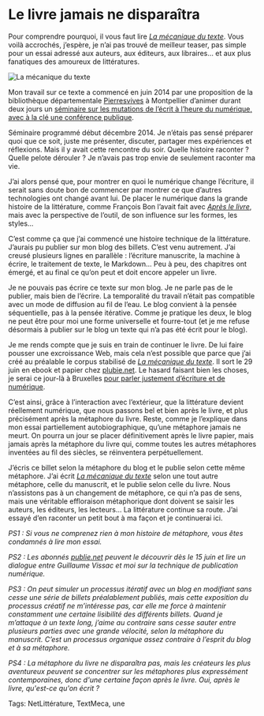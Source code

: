 # Le livre jamais ne disparaîtra

Pour comprendre pourquoi, il vous faut lire [*La mécanique du texte*](/la-mecanique-du-texte/). Vous voilà accrochés, j’espère, je n’ai pas trouvé de meilleur teaser, pas simple pour un essai adressé aux auteurs, aux éditeurs, aux libraires… et aux plus fanatiques des amoureux de littératures.

![La mécanique du texte](https://tcrouzet.com/images_tc/2015/06/textmeca.jpg)

Mon travail sur ce texte a commencé en juin 2014 par une proposition de la bibliothèque départementale [Pierresvives](http://pierresvives.herault.fr/) à Montpellier d’animer durant deux jours un [séminaire sur les mutations de l’écrit à l’heure du numérique, avec à la clé une conférence publique](/2014/11/30/ecriture-numerique-et-mutation-de-lecrit/).

Séminaire programmé début décembre 2014. Je n’étais pas sensé préparer quoi que ce soit, juste me présenter, discuter, partager mes expériences et réflexions. Mais il y avait cette rencontre du soir. Quelle histoire raconter ? Quelle pelote dérouler ? Je n’avais pas trop envie de seulement raconter ma vie.

J’ai alors pensé que, pour montrer en quoi le numérique change l’écriture, il serait sans doute bon de commencer par montrer ce que d’autres technologies ont changé avant lui. De placer le numérique dans la grande histoire de la littérature, comme François Bon l’avait fait avec [*Après le livre*](http://www.tierslivre.net/spip/spip.php?rubrique63), mais avec la perspective de l’outil, de son influence sur les formes, les styles…

C’est comme ça que j’ai commencé une histoire technique de la littérature. J’aurais pu publier sur mon blog des billets. C’est venu autrement. J’ai creusé plusieurs lignes en parallèle : l’écriture manuscrite, la machine à écrire, le traitement de texte, le Markdown… Peu à peu, des chapitres ont émergé, et au final ce qu’on peut et doit encore appeler un livre.

Je ne pouvais pas écrire ce texte sur mon blog. Je ne parle pas de le publier, mais bien de l’écrire. La temporalité du travail n’était pas compatible avec un mode de diffusion au fil de l’eau. Le blog convient à la pensée séquentielle, pas à la pensée itérative. Comme je pratique les deux, le blog ne peut être pour moi une forme universelle et fourre-tout (et je me refuse désormais à publier sur le blog un texte qui n’a pas été écrit pour le blog).

Je me rends compte que je suis en train de continuer le livre. De lui faire pousser une excroissance Web, mais cela n’est possible que parce que j’ai créé au préalable le corpus stabilisé de [*La mécanique du texte*](/la-mecanique-du-texte/). Il sort le 29 juin en ebook et papier chez [plubie.net](http://librairie.publie.net/fr/ebook/9782371771208). Le hasard faisant bien les choses, je serai ce jour-là à Bruxelles [pour parler justement d’écriture et de numérique](http://universsolutions.be/magazin/apero-du-numerique-9-lauteur-entrepreneur/).

C’est ainsi, grâce à l’interaction avec l’extérieur, que la littérature devient réellement numérique, que nous passons bel et bien après le livre, et plus précisément après la métaphore du livre. Reste, comme je l’explique dans mon essai partiellement autobiographique, qu’une métaphore jamais ne meurt. On pourra un jour se placer définitivement après le livre papier, mais jamais après la métaphore du livre qui, comme toutes les autres métaphores inventées au fil des siècles, se réinventera perpétuellement.

J’écris ce billet selon la métaphore du blog et le publie selon cette même métaphore. J’ai écrit [*La mécanique du texte*](/la-mecanique-du-texte/) selon une tout autre métaphore, celle du manuscrit, et le publie selon celle du livre. Nous n’assistons pas à un changement de métaphore, ce qui n’a pas de sens, mais une véritable effloraison métaphorique dont doivent se saisir les auteurs, les éditeurs, les lecteurs… La littérature continue sa route. J’ai essayé d’en raconter un petit bout à ma façon et je continuerai ici.

*PS1 : Si vous ne comprenez rien à mon histoire de métaphore, vous êtes condamnés à lire mon essai.*

*PS2 : Les abonnés [publie.net](http://librairie.publie.net/fr/ebook/9782371771208) peuvent le découvrir dès le 15 juin et lire un dialogue entre Guillaume Vissac et moi sur la technique de publication numérique.*

*PS3 : On peut simuler un processus itératif avec un blog en modifiant sans cesse une série de billets préalablement publiés, mais cette exposition du processus créatif ne m’intéresse pas, car elle me force à maintenir constamment une certaine lisibilité des différents billets. Quand je m’attaque à un texte long, j’aime au contraire sans cesse sauter entre plusieurs parties avec une grande vélocité, selon la métaphore du manuscrit. C’est un processus organique assez contraire à l’esprit du blog et à sa métaphore.*

*PS4 : La métaphore du livre ne disparaîtra pas, mais les créateurs les plus aventureux peuvent se concentrer sur les métaphores plus expressément contemporaines, donc d'une certaine façon après le livre. Oui, après le livre, qu'est-ce qu'on écrit ?*

Tags: NetLittérature, TextMeca, une